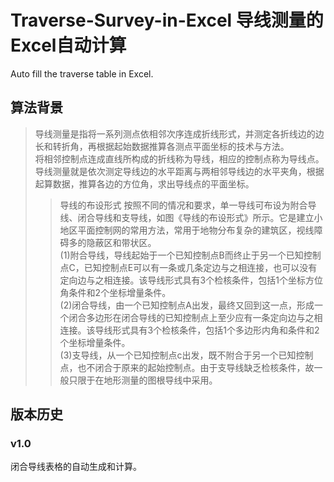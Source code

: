 # Traverse-Survey-in-Excel 导线测量的Excel自动计算
Auto fill the traverse table in Excel.

## 算法背景
>导线测量是指将一系列测点依相邻次序连成折线形式，并测定各折线边的边长和转折角，再根据起始数据推算各测点平面坐标的技术与方法。  
将相邻控制点连成直线所构成的折线称为导线，相应的控制点称为导线点。导线测量就是依次测定导线边的水平距离与两相邻导线边的水平夹角，根据起算数据，推算各边的方位角，求出导线点的平面坐标。  
>>导线的布设形式
按照不同的情况和要求，单一导线可布设为附合导线、闭合导线和支导线，如图《导线的布设形式》所示。它是建立小地区平面控制网的常用方法，常用于地物分布复杂的建筑区，视线障碍多的隐蔽区和带状区。  
(1)附合导线，导线起始于一个已知控制点B而终止于另一个已知控制点C，已知控制点E可以有一条或几条定边与之相连接，也可以没有定向边与之相连接。该导线形式具有3个检核条件，包括1个坐标方位角条件和2个坐标增量条件。  
(2)闭合导线，由一个已知控制点A出发，最终又回到这一点，形成一个闭合多边形在闭合导线的已知控制点上至少应有一条定向边与之相连接。该导线形式具有3个检核条件，包括1个多边形内角和条件和2个坐标增量条件。  
(3)支导线，从一个已知控制点c出发，既不附合于另一个已知控制点，也不闭合于原来的起始控制点。由于支导线缺乏检核条件，故一般只限于在地形测量的图根导线中采用。

## 版本历史

### v1.0
闭合导线表格的自动生成和计算。